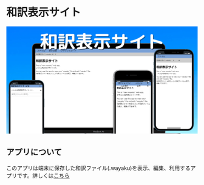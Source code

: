 # 和訳表示サイト

![和訳表示サイト説明画像](./img/view-english.png)
## アプリについて

このアプリは端末に保存した和訳ファイル(.wayaku)を表示、編集、利用するアプリです。詳しくは[こちら](https://chakkun1121.github.io/help/view-english/)
